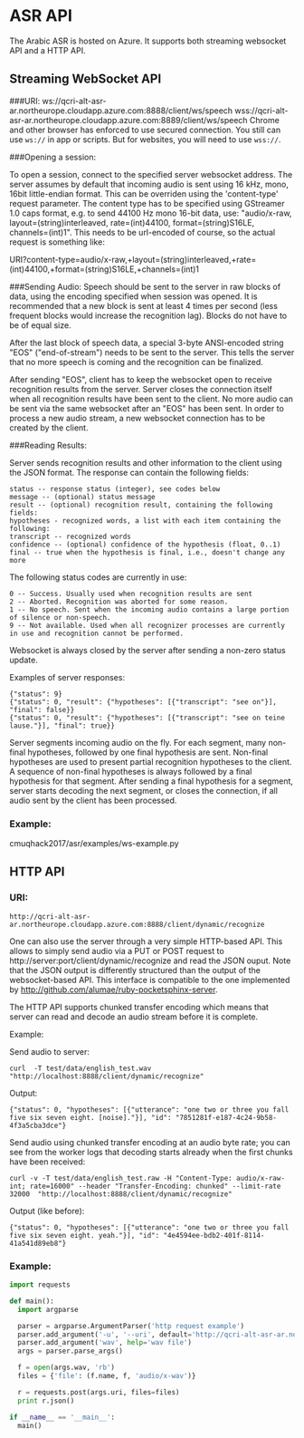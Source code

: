 # ASR API

The Arabic ASR is hosted on Azure. It supports both streaming websocket API and a HTTP API.

## Streaming WebSocket API

###URI:
	ws://qcri-alt-asr-ar.northeurope.cloudapp.azure.com:8888/client/ws/speech
	wss://qcri-alt-asr-ar.northeurope.cloudapp.azure.com:8889/client/ws/speech
Chrome and other browser has enforced to use secured connection. You still can use `ws://` in app or scripts. But for websites, you will need to use `wss://`.


###Opening a session:

To open a session, connect to the specified server websocket address. The server assumes by default that incoming audio is sent using 16 kHz, mono, 16bit little-endian format. This can be overriden using the 'content-type' request parameter. The content type has to be specified using GStreamer 1.0 caps format, e.g. to send 44100 Hz mono 16-bit data, use: "audio/x-raw, layout=(string)interleaved, rate=(int)44100, format=(string)S16LE, channels=(int)1". This needs to be url-encoded of course, so the actual request is something like:

URI?content-type=audio/x-raw,+layout=(string)interleaved,+rate=(int)44100,+format=(string)S16LE,+channels=(int)1

###Sending Audio:
Speech should be sent to the server in raw blocks of data, using the encoding specified when session was opened. It is recommended that a new block is sent at least 4 times per second (less frequent blocks would increase the recognition lag). Blocks do not have to be of equal size.

After the last block of speech data, a special 3-byte ANSI-encoded string "EOS" ("end-of-stream") needs to be sent to the server. This tells the server that no more speech is coming and the recognition can be finalized.

After sending "EOS", client has to keep the websocket open to receive recognition results from the server. Server closes the connection itself when all recognition results have been sent to the client. No more audio can be sent via the same websocket after an "EOS" has been sent. In order to process a new audio stream, a new websocket connection has to be created by the client.

###Reading Results:

Server sends recognition results and other information to the client using the JSON format. The response can contain the following fields:

	status -- response status (integer), see codes below
	message -- (optional) status message
	result -- (optional) recognition result, containing the following fields:
	hypotheses - recognized words, a list with each item containing the following:
	transcript -- recognized words
	confidence -- (optional) confidence of the hypothesis (float, 0..1)
	final -- true when the hypothesis is final, i.e., doesn't change any more
The following status codes are currently in use:

	0 -- Success. Usually used when recognition results are sent
	2 -- Aborted. Recognition was aborted for some reason.
	1 -- No speech. Sent when the incoming audio contains a large portion of silence or non-speech.
	9 -- Not available. Used when all recognizer processes are currently in use and recognition cannot be performed.
Websocket is always closed by the server after sending a non-zero status update.

Examples of server responses:

	{"status": 9}
	{"status": 0, "result": {"hypotheses": [{"transcript": "see on"}], "final": false}}
	{"status": 0, "result": {"hypotheses": [{"transcript": "see on teine lause."}], "final": true}}
Server segments incoming audio on the fly. For each segment, many non-final hypotheses, followed by one final hypothesis are sent. Non-final hypotheses are used to present partial recognition hypotheses to the client. A sequence of non-final hypotheses is always followed by a final hypothesis for that segment. After sending a final hypothesis for a segment, server starts decoding the next segment, or closes the connection, if all audio sent by the client has been processed.

### Example:

cmuqhack2017/asr/examples/ws-example.py

## HTTP API

### URI:
 	http://qcri-alt-asr-ar.northeurope.cloudapp.azure.com:8888/client/dynamic/recognize

One can also use the server through a very simple HTTP-based API. This allows to simply send audio via a PUT or POST request to http://server:port/client/dynamic/recognize and read the JSON ouput. Note that the JSON output is differently structured than the output of the websocket-based API. This interface is compatible to the one implemented by http://github.com/alumae/ruby-pocketsphinx-server.

The HTTP API supports chunked transfer encoding which means that server can read and decode an audio stream before it is complete.

Example:

Send audio to server:

	curl  -T test/data/english_test.wav  "http://localhost:8888/client/dynamic/recognize"
Output:

	{"status": 0, "hypotheses": [{"utterance": "one two or three you fall five six seven eight. [noise]."}], "id": "7851281f-e187-4c24-9b58-4f3a5cba3dce"}
Send audio using chunked transfer encoding at an audio byte rate; you can see from the worker logs that decoding starts already when the first chunks have been received:

	curl -v -T test/data/english_test.raw -H "Content-Type: audio/x-raw-int; rate=16000" --header "Transfer-Encoding: chunked" --limit-rate 32000  "http://localhost:8888/client/dynamic/recognize"
Output (like before):

	{"status": 0, "hypotheses": [{"utterance": "one two or three you fall five six seven eight. yeah."}], "id": "4e4594ee-bdb2-401f-8114-41a541d89eb8"}

### Example:

```python
import requests

def main():
  import argparse

  parser = argparse.ArgumentParser('http request example')
  parser.add_argument('-u', '--uri', default='http://qcri-alt-asr-ar.northeurope.cloudapp.azure.com:8888/client/dynamic/recognize', help='server url')
  parser.add_argument('wav', help='wav file')
  args = parser.parse_args()

  f = open(args.wav, 'rb')
  files = {'file': (f.name, f, 'audio/x-wav')}

  r = requests.post(args.uri, files=files)
  print r.json()

if __name__ == '__main__':
  main()
  ```